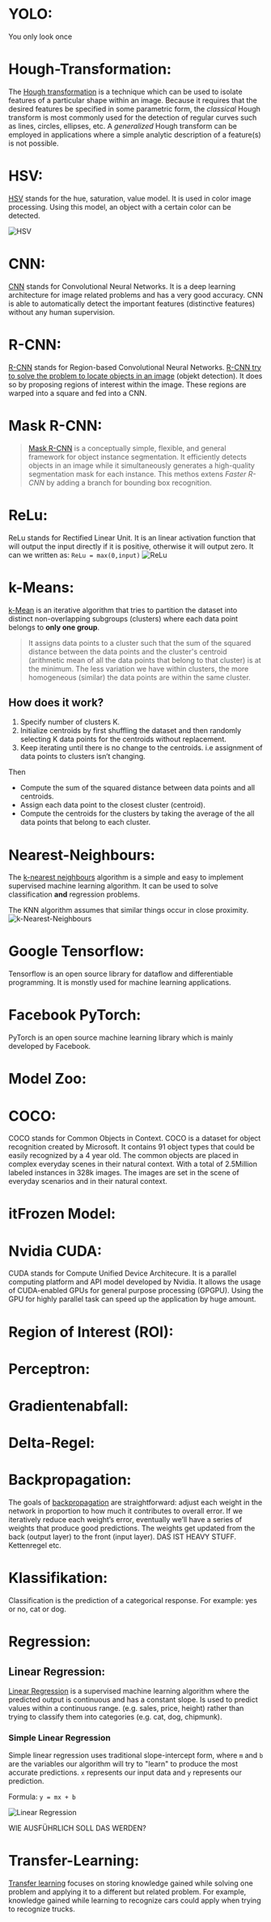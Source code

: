 # YOLO:

You only look once

# Hough-Transformation:
The [Hough transformation](https://homepages.inf.ed.ac.uk/rbf/HIPR2/hough.htm) is a technique which can be used to isolate features of a particular shape within an image. Because it requires that the desired features be specified in some parametric form, the *classical* Hough transform is most commonly used for the detection of regular curves such as lines, circles, ellipses, etc. A *generalized* Hough transform can be employed in applications where a simple analytic description of a feature(s) is not possible.
# HSV:
[HSV](https://www.datasciencecentral.com/profiles/blogs/image-classification-with-hsv-color-model-processing) stands for the hue, saturation, value model. It is used in color image processing. Using this model, an object with a certain color can be detected.

![HSV](images/HSV.png)
# CNN:
[CNN](https://towardsdatascience.com/applied-deep-learning-part-4-convolutional-neural-networks-584bc134c1e2) stands for Convolutional Neural Networks. It is a deep learning architecture for image related problems and has a very good accuracy. CNN is able to automatically detect the important features (distinctive features) without any human supervision. 
# R-CNN:
[R-CNN](https://lilianweng.github.io/lil-log/2017/12/31/object-recognition-for-dummies-part-3.html) stands for Region-based Convolutional Neural Networks. [R-CNN try to solve the problem to locate objects in an image](https://towardsdatascience.com/r-cnn-3a9beddfd55a) (objekt detection). It does so by proposing regions of interest within the image. These regions are warped into a square and fed into a CNN. 
# Mask R-CNN:
> [Mask R-CNN](https://arxiv.org/pdf/1703.06870.pdf) is a conceptually simple, flexible, and general framework for object instance segmentation. It efficiently detects objects in an image while it simultaneously generates a high-quality segmentation mask for each instance. This methos extens *Faster R-CNN* by adding a branch for bounding box recognition.
# ReLu:

ReLu stands for Rectified Linear Unit. It is an linear activation function that will output the input directly if it is positive, otherwise it will output zero. It can we written as: `ReLu = max(0,input)`
![ReLu](images/relu.png)

# k-Means:
[k-Mean](https://towardsdatascience.com/k-means-clustering-algorithm-applications-evaluation-methods-and-drawbacks-aa03e644b48a) is an iterative algorithm that tries to partition the dataset into distinct non-overlapping subgroups (clusters) where each data point belongs to **only one group**. 

>It assigns data points to a cluster such that the sum of the squared distance between the data points and the cluster's centroid (arithmetic mean of all the data points that belong to that cluster) is at the minimum. The less variation we have within clusters, the more homogeneous (similar) the data points are within the same cluster.

## How does it work?
1. Specify number of clusters K.
2. Initialize centroids by first shuffling the dataset and then randomly selecting K data points for the centroids without replacement.
3. Keep iterating until there is no change to the centroids. i.e assignment of data points to clusters isn’t changing. 

Then

- Compute the sum of the squared distance between data points and all centroids.
- Assign each data point to the closest cluster (centroid).
- Compute the centroids for the clusters by taking the average of the all data points that belong to each cluster.



# Nearest-Neighbours:
The [k-nearest neighbours](https://towardsdatascience.com/machine-learning-basics-with-the-k-nearest-neighbors-algorithm-6a6e71d01761) algorithm is a simple and easy to implement supervised machine learning algorithm. It can be used to solve classification **and** regression problems.

The KNN algorithm assumes that similar things occur in close proximity.
![k-Nearest-Neighbours](images/kNN.png)

# Google Tensorflow:

Tensorflow is an open source library for dataflow and differentiable programming. It is monstly used for machine learning applications.

# Facebook PyTorch:

PyTorch is an open source machine learning library which is mainly developed by Facebook.

# Model Zoo:

# COCO:

COCO stands for Common Objects in Context. COCO is a dataset for object recognition created by Microsoft. It contains 91 object types that could be easily recognized by a 4 year old. The common objects are placed in complex everyday scenes in their natural context. With a total of 2.5Million labeled instances in 328k images. The images are set in the scene of everyday scenarios and in their natural context.

# itFrozen Model:

# Nvidia CUDA:

CUDA stands for Compute Unified Device Architecure. It is a parallel computing platform and API model developed by Nvidia. It allows the usage of CUDA-enabled GPUs for general purpose processing (GPGPU). Using the GPU for highly parallel task can speed up the application by huge amount.

# Region of Interest (ROI):

# Perceptron:

# Gradientenabfall:

# Delta-Regel:

# Backpropagation:
The goals of [backpropagation](https://ml-cheatsheet.readthedocs.io/en/latest/backpropagation.html) are straightforward: adjust each weight in the network in proportion to how much it contributes to overall error. If we iteratively reduce each weight’s error, eventually we’ll have a series of weights that produce good predictions.
The weights get updated from the back (output layer) to the front (input layer).
DAS IST HEAVY STUFF. Kettenregel etc.
# Klassifikation:
Classification is the prediction of a categorical response. For example: yes or no, cat or dog.
# Regression:

## Linear Regression:

[Linear Regression](http://wiki.fast.ai/index.php/Linear_Regression) is a supervised machine learning algorithm where the predicted output is continuous and has a constant slope. Is used to predict values within a continuous range. (e.g. sales, price, height) rather than trying to classify them into categories (e.g. cat, dog, chipmunk).

### Simple Linear Regression

Simple linear regression uses traditional slope-intercept form, where `m` and `b` are the variables our algorithm will try to "learn" to produce the most accurate predictions. `x` represents our input data and `y` represents our prediction.

Formula:
`y = mx + b`

![Linear Regression](images/lin_regression.gif)

WIE AUSFÜHRLICH SOLL DAS WERDEN?

# Transfer-Learning:

[Transfer learning](https://en.wikipedia.org/wiki/Transfer_learning) focuses on storing knowledge gained while solving one problem and applying it to a different but related problem. For example, knowledge gained while learning to recognize cars could apply when trying to recognize trucks.
